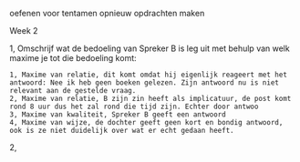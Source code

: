 oefenen voor tentamen opnieuw opdrachten maken


Week 2

1, Omschrijf wat de bedoeling van Spreker B is leg uit met behulp van welk maxime je tot die bedoeling komt:

	1, Maxime van relatie, dit komt omdat hij eigenlijk reageert met het antwoord: Nee ik heb geen boeken gelezen. Zijn antwoord nu is niet relevant aan de gestelde vraag.
	2, Maxime van relatie, B zijn zin heeft als implicatuur, de post komt rond 8 uur dus het zal rond die tijd zijn. Echter door antwoo
	3, Maxime van kwaliteit, Spreker B geeft een antwoord 
	4, Maxime van wijze, de dochter geeft geen kort en bondig antwoord, ook is ze niet duidelijk over wat er echt gedaan heeft.

2, 
